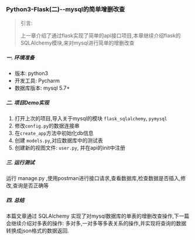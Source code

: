 ### Python3-Flask(二)--mysql的简单增删改查

> 引言:
>
> 上一章介绍了通过flask实现了简单的api接口项目,本章继续介绍flask的SQLAlchemy模块,来对mysql进行简单的增删改查

##### 一. 环境准备

- 版本: python3
- 开发工具: Pycharm
- 数据库版本: mysql 5.7+



##### 二. 项目Demo实现

1. 打开上次的项目,导入关于mysql的模块 `flask_sqlalchemy`, `pymysql`
2. 修改`config.py`的数据连接串
3. 在`create_app`方法中初始化db信息
4. 创建 `models.py`,对应数据库中的测试表
5. 创建新的视图文件: `user.py`, 并在api的init中注册



##### 三. 运行测试

运行 manage.py ,使用postman进行接口请求,查看数据库,检查数据是否插入,修改,查询是否正确等



##### 四. 总结

本篇文章通过 SQLAlchemy 实现了对mysql数据库的单表的增删改查操作,下一篇会继续介绍对多表的操作: 多对多,一对多等多表关系的操作,并实现将查询的数据转换成json格式的数据返回.



